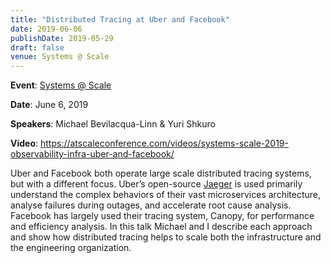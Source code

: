 ```yaml
---
title: "Distributed Tracing at Uber and Facebook"
date: 2019-06-06
publishDate: 2019-05-29
draft: false
venue: Systems @ Scale
---
```


**Event**: [Systems @ Scale](https://systemsatscale2019.splashthat.com/)

**Date**: June 6, 2019

**Speakers**: Michael Bevilacqua-Linn & Yuri Shkuro

**Video**: https://atscaleconference.com/videos/systems-scale-2019-observability-infra-uber-and-facebook/

Uber and Facebook both operate large scale distributed tracing systems, but with a different focus. Uber’s open-source [Jaeger](https://jaegertracing.io) is used primarily understand the complex behaviors of their vast microservices architecture, analyse failures during outages, and accelerate root cause analysis. Facebook has largely used their tracing system, Canopy, for performance and efficiency analysis. In this talk Michael and I describe each approach and show how distributed tracing helps to scale both the infrastructure and the engineering organization.
